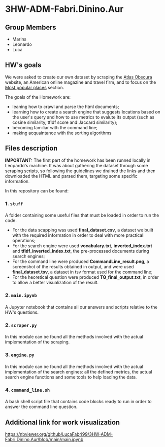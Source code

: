 # 3HW-ADM-Fabri.Dinino.Aur

## Group Members
* Marina
* Leonardo 
* Luca 

## HW's goals
We were asked to create our own dataset by scraping the [Atlas Obscura](https://www.atlasobscura.com/) website, an American online magazine and travel firm, and to focus on the [Most popular places](https://www.atlasobscura.com/places?sort=likes_count) section.

The goals of the Homework are:

* leaning how to crawl and parse the html documents;
* learning how to create a search engine that suggests locations based on the user's query and how to use metrics to evalute its output (such as cosine similarity, tfIdf score and Jaccard similarity);
* becoming familiar with the command line;
* making acquaintance with the sorting algorithms

## Files description
**IMPORTANT:**
The first part of the homework has been runned locally in Leopardo's machine. It was about gathering the dataset through some scraping scripts, so following the guidelines we drained the links and then downloaded the HTML and parsed them, targeting some specific information. 

In this repository can be found:

### 1. `stuff`

####
A folder containing some useful files that  must be loaded in order to run the code.

* For the data scapping was used **final_dataset.csv**, a dataset we built with the required information in order to deal with more practical operations;
* For the search engine were used **vocabulary.txt**, **inverted_index.txt** and **tfidf_inverted_index.txt**, the pre-processed documents during search engines;
* For the command line were produced **CommandLine_result.png**, a screenshot of the results obtained in output, and were used **final_dataset.tsv**, a dataset in tsv format used for the command line;
* For the heoretical question were produced **TQ_final_output.txt**, in order to allow a better visualization of the result.

### 2. `main.ipynb`

#### 
A Jupyter notebook that contains all our answers and scripts relative to the HW's questions.

### 2. `scraper.py`

#### 
In this module can be found all the methods involved with the actual implementation of the scraping.

### 3. `engine.py`

#### 
In this module can be found all the methods involved with the actual implementation of the search engines: all the defined metrics, the actual search engine functions and some tools to help loading the data.

### 4. `command_line.sh`

#### 
A bash shell script file that contains code blocks ready to run in order to answer the command line question.

## Additional link for work visualization
https://nbviewer.org/github/LucaFabri99/3HW-ADM-Fabri.Dinino.Aur/blob/main/main.ipynb
